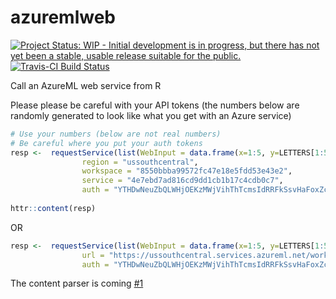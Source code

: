 # azuremlweb

[![Project Status: WIP - Initial development is in progress, but there has not yet been a stable, usable release suitable for the public.](http://www.repostatus.org/badges/latest/wip.svg)](http://www.repostatus.org/#wip)
[![Travis-CI Build Status](https://travis-ci.org/MangoTheCat/azuremlweb.svg?branch=master)](https://travis-ci.org/MangoTheCat/azuremlweb)

Call an AzureML web service from R

Please please be careful with your API tokens (the numbers below are randomly generated to look like what you get with an Azure service)


```r
# Use your numbers (below are not real numbers)
# Be careful where you put your auth tokens
resp <-  requestService(list(WebInput = data.frame(x=1:5, y=LETTERS[1:5])),
                region = "ussouthcentral",
                workspace = "8550bbba99572fc47e18e5fdd53e43e2",
                service = "4e7ebd7ad816cd9dd1cb1b17c4cdb0c7",
                auth = "YTHDwNeuZbQLWHjOEKzMWjVihThTcmsIdRRFkSsvHaFoxZcKTjdFmFPaIsfN+OEdoZlGttMJQrzUPOvvLeCej==")
                
httr::content(resp)
```
OR

```r
resp <-  requestService(list(WebInput = data.frame(x=1:5, y=LETTERS[1:5])),
                url = "https://ussouthcentral.services.azureml.net/workspaces/8550bbba99572fc47e18e5fdd53e43e2/services/4e7ebd7ad816cd9dd1cb1b17c4cdb0c7/execute?api-version=2.0&details=true",
                auth = "YTHDwNeuZbQLWHjOEKzMWjVihThTcmsIdRRFkSsvHaFoxZcKTjdFmFPaIsfN+OEdoZlGttMJQrzUPOvvLeCej==")

```

The content parser is coming [#1](https://github.com/MangoTheCat/azuremlweb/issues/1)
